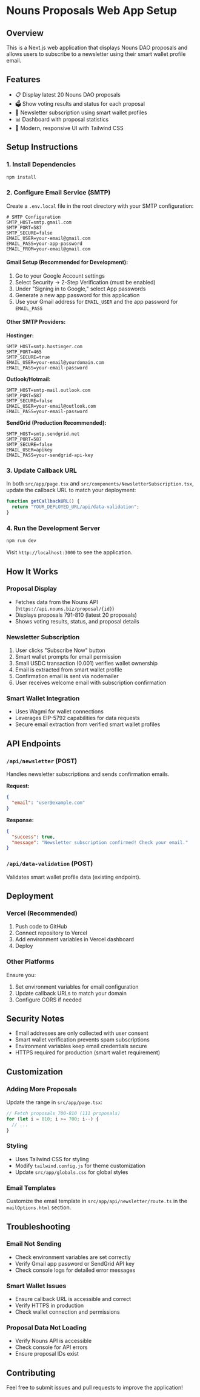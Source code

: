 # Nouns Proposals Web App Setup

## Overview
This is a Next.js web application that displays Nouns DAO proposals and allows users to subscribe to a newsletter using their smart wallet profile email.

## Features
- 📋 Display latest 20 Nouns DAO proposals
- 🗳️ Show voting results and status for each proposal
- 📧 Newsletter subscription using smart wallet profiles
- 📊 Dashboard with proposal statistics
- 🎨 Modern, responsive UI with Tailwind CSS

## Setup Instructions

### 1. Install Dependencies
```bash
npm install
```

### 2. Configure Email Service (SMTP)
Create a `.env.local` file in the root directory with your SMTP configuration:

```env
# SMTP Configuration
SMTP_HOST=smtp.gmail.com
SMTP_PORT=587
SMTP_SECURE=false
EMAIL_USER=your-email@gmail.com
EMAIL_PASS=your-app-password
EMAIL_FROM=your-email@gmail.com
```

#### Gmail Setup (Recommended for Development):
1. Go to your Google Account settings
2. Select Security → 2-Step Verification (must be enabled)
3. Under "Signing in to Google," select App passwords
4. Generate a new app password for this application
5. Use your Gmail address for `EMAIL_USER` and the app password for `EMAIL_PASS`

#### Other SMTP Providers:

**Hostinger:**
```env
SMTP_HOST=smtp.hostinger.com
SMTP_PORT=465
SMTP_SECURE=true
EMAIL_USER=your-email@yourdomain.com
EMAIL_PASS=your-email-password
```

**Outlook/Hotmail:**
```env
SMTP_HOST=smtp-mail.outlook.com
SMTP_PORT=587
SMTP_SECURE=false
EMAIL_USER=your-email@outlook.com
EMAIL_PASS=your-email-password
```

**SendGrid (Production Recommended):**
```env
SMTP_HOST=smtp.sendgrid.net
SMTP_PORT=587
SMTP_SECURE=false
EMAIL_USER=apikey
EMAIL_PASS=your-sendgrid-api-key
```

### 3. Update Callback URL
In both `src/app/page.tsx` and `src/components/NewsletterSubscription.tsx`, update the callback URL to match your deployment:

```javascript
function getCallbackURL() {
  return "YOUR_DEPLOYED_URL/api/data-validation";
}
```

### 4. Run the Development Server
```bash
npm run dev
```

Visit `http://localhost:3000` to see the application.

## How It Works

### Proposal Display
- Fetches data from the Nouns API (`https://api.nouns.biz/proposal/{id}`)
- Displays proposals 791-810 (latest 20 proposals)
- Shows voting results, status, and proposal details

### Newsletter Subscription
1. User clicks "Subscribe Now" button
2. Smart wallet prompts for email permission
3. Small USDC transaction (0.001) verifies wallet ownership
4. Email is extracted from smart wallet profile
5. Confirmation email is sent via nodemailer
6. User receives welcome email with subscription confirmation

### Smart Wallet Integration
- Uses Wagmi for wallet connections
- Leverages EIP-5792 capabilities for data requests
- Secure email extraction from verified smart wallet profiles

## API Endpoints

### `/api/newsletter` (POST)
Handles newsletter subscriptions and sends confirmation emails.

**Request:**
```json
{
  "email": "user@example.com"
}
```

**Response:**
```json
{
  "success": true,
  "message": "Newsletter subscription confirmed! Check your email."
}
```

### `/api/data-validation` (POST)
Validates smart wallet profile data (existing endpoint).

## Deployment

### Vercel (Recommended)
1. Push code to GitHub
2. Connect repository to Vercel
3. Add environment variables in Vercel dashboard
4. Deploy

### Other Platforms
Ensure you:
1. Set environment variables for email configuration
2. Update callback URLs to match your domain
3. Configure CORS if needed

## Security Notes

- Email addresses are only collected with user consent
- Smart wallet verification prevents spam subscriptions
- Environment variables keep email credentials secure
- HTTPS required for production (smart wallet requirement)

## Customization

### Adding More Proposals
Update the range in `src/app/page.tsx`:
```javascript
// Fetch proposals 700-810 (111 proposals)
for (let i = 810; i >= 700; i--) {
  // ...
}
```

### Styling
- Uses Tailwind CSS for styling
- Modify `tailwind.config.js` for theme customization
- Update `src/app/globals.css` for global styles

### Email Templates
Customize the email template in `src/app/api/newsletter/route.ts` in the `mailOptions.html` section.

## Troubleshooting

### Email Not Sending
- Check environment variables are set correctly
- Verify Gmail app password or SendGrid API key
- Check console logs for detailed error messages

### Smart Wallet Issues
- Ensure callback URL is accessible and correct
- Verify HTTPS in production
- Check wallet connection and permissions

### Proposal Data Not Loading
- Verify Nouns API is accessible
- Check console for API errors
- Ensure proposal IDs exist

## Contributing
Feel free to submit issues and pull requests to improve the application! 
